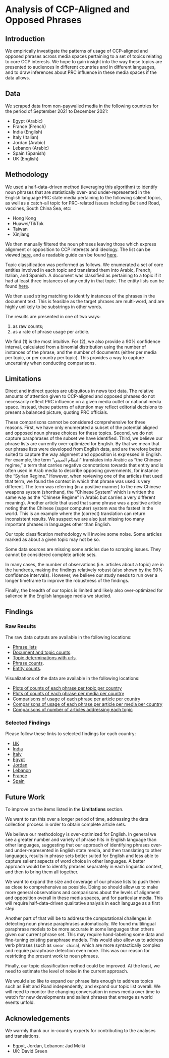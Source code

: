 # Analysis of CCP-Aligned and Opposed Phrases

## Introduction

We empirically investigate the patterns of usage of CCP-aligned and
opposed phrases across media spaces pertaining to a set of topics relating to
core CCP interests. We hope to gain insight into the way these topics are 
presented to audiences in different countries and in different languages, and
to draw inferences about PRC influence in these media spaces if the data allows.

## Data

We scraped data from non-paywalled media in the following countries for the 
period of September 2021 to December 2021:
- Egypt (Arabic)
- France (French)
- India (English)
- Italy (Italian)
- Jordan (Arabic)
- Lebanon (Arabic)
- Spain (Spanish)
- UK (English)

## Methodology

We used a half-data-driven method (leveraging [this algorithm](https://www.cambridge.org/core/services/aop-cambridge-core/content/view/81B3703230D21620B81EB6E2266C7A66/S1047198700002291a.pdf/fightin_words_lexical_feature_selection_and_evaluation_for_identifying_the_content_of_political_conflict.pdf))
to identify noun phrases that are statistically over- and under-represented in the
English language PRC state media pertaining to the following salient topics, 
as well as a catch-all topic for PRC-related issues including Belt and Road, 
vaccines, South China Sea, etc:
- Hong Kong
- Huawei/TikTok
- Taiwan
- Xinjiang

We then manually filtered the noun phrases leaving those which express alignment
or opposition to CCP interests and ideology. The list can be viewed [here](https://github.com/doublethinklab/media-alignment-2022/blob/main/data.csv),
and a readable guide can be found [here](https://github.com/doublethinklab/media-alignment-2022/blob/main/phrase_guide.md).

Topic classification was performed as follows. We enumerated a set of core entities
involved in each topic and translated them into Arabic, French, Italian, and Spanish.
A document was classified as pertaining to a topic if it had at least three instances
of any entity in that topic. The entity lists can be found [here](https://github.com/doublethinklab/media-alignment-2022/blob/main/data.csv).

We then used string matching to identify instances of the phrases in the document text.
This is feasible as the target phrases are multi-word, and are highly unlikely to be 
substrings in other words.

The results are presented in one of two ways:
1. as raw counts;
2. as a rate of phrase usage per article.

We find (1) is the most intuitive.
For (2), we also provide a 90% confidence interval, calculated from a binomial
distribution using the number of instances of the phrase, and the number of 
documents (either per media per topic, or per country per topic).
This provides a way to capture uncertainty when conducting comparisons.

## Limitations

Direct and indirect quotes are ubiquitous in news text data.
The relative amounts of attention given to CCP-aligned and opposed phrases
do not necessarily reflect PRC influence on a given media outlet or national media space.
Instead, these patterns of attention may reflect editorial decisions to present
a balanced picture, quoting PRC officials.

These comparisons cannot be considered comprehensive for three reasons.
First, we have only enumerated a subset of the potential aligned and opposed noun
phrase choices for these topics.
Second, we do not capture paraphrases of the subset we have identified.
Third, we believe our phrase lists are currently over-optimized for English.
By that we mean that our phrase lists were developed from English data, and are
therefore better suited to capture the way alignment and opposition is expressed in English.
For example, the term “النظام الصيني”  translates into Arabic as “the Chinese regime,” a term that carries negative connotations towards that entity and is often used in Arab media to describe opposing governments, for instance the “Syrian Regime.” 
However, when reviewing one of the articles that used that term, we found the context in which that phrase was used is very different. 
The term was referring (in a positive manner) to the new Chinese weapons system (shorthand, the “Chinese System” which is written the same way as the “Chinese Regime” in Arabic but carries a very different meaning). 
Another article that used that same phrase was a positive article noting that the Chinese (super computer) system was the fastest in the world.
This is an example where the (correct) translation can return inconsistent results.
We suspect we are also just missing too many important phrases in languages other than English.

Our topic classification methodology will involve some noise.
Some articles marked as about a given topic may not be so.

Some data sources are missing some articles due to scraping issues.
They cannot be considered complete article sets.

In many cases, the number of observations (i.e. articles about a topic) are 
in the hundreds, making the findings relatively robust (also shown by the 90%
confidence intervals). However, we believe our study needs to run over a longer
timeframe to improve the robustness of the findings.

Finally, the breadth of our topics is limited and likely also over-optimized for salience in the English language media we studied.

## Findings

### Raw Results

The raw data outputs are available in the following locations:
- [Phrase lists](https://github.com/doublethinklab/media-alignment-2022/blob/main/data.csv)
- [Document and topic counts](https://github.com/doublethinklab/media-alignment-2022/blob/main/doc_counts.csv).
- [Topic determinations with urls](https://github.com/doublethinklab/media-alignment-2022/tree/main/topics_urls).
- [Phrase counts](https://github.com/doublethinklab/media-alignment-2022/blob/main/phrase_counts.csv).
- [Entity counts](https://github.com/doublethinklab/media-alignment-2022/blob/main/entity_counts.csv).

Visualizations of the data are available in the following locations:
- [Plots of counts of each phrase per topic per country](https://github.com/doublethinklab/media-alignment-2022/tree/main/country_topic_phrases)
- [Plots of counts of each phrase per media per country](https://github.com/doublethinklab/media-alignment-2022/tree/main/media_topic_phrases)
- [Comparisons of usage of each phrase per article per country](https://github.com/doublethinklab/media-alignment-2022/tree/main/country_phrase_comparison)
- [Comparisons of usage of each phrase per article per media per country](https://github.com/doublethinklab/media-alignment-2022/tree/main/media_phrase_comparison)
- [Comparisons of number of articles addressing each topic](https://github.com/doublethinklab/media-alignment-2022/tree/main/topic_coverage)

### Selected Findings

Please follow these links to selected findings for each country:
- [UK](https://github.com/doublethinklab/media-alignment-2022/blob/main/UK-analysis.md)
- [India](https://github.com/doublethinklab/media-alignment-2022/blob/main/India-analysis.md)
- [Italy](https://github.com/doublethinklab/media-alignment-2022/blob/main/Italy-analysis.md)
- [Egypt](https://github.com/doublethinklab/media-alignment-2022/blob/main/Egypt-analysis.md)
- [Jordan](https://github.com/doublethinklab/media-alignment-2022/blob/main/Jordan-analysis.md)
- [Lebanon](https://github.com/doublethinklab/media-alignment-2022/blob/main/Lebanon-analysis.md)
- [France](https://github.com/doublethinklab/media-alignment-2022/blob/main/France-analysis.md)
- [Spain](https://github.com/doublethinklab/media-alignment-2022/blob/main/Spain-analysis.md)

## Future Work

To improve on the items listed in the **Limitations** section.

We want to run this over a longer period of time, addressing the data collection
process in order to obtain complete article sets.

We believe our methodology is over-optimized for English. In general we see
a greater number and variety of phrase hits in English language than other 
languages, suggesting that our approach of identifying phrases over- and under-represented
in English state media, and then translating to other languages, results in 
phrase sets better suited for English and less able to capture salient aspects
of word choice in other languages. A better approach would be to identify 
phrases separately in each linguistic context, and then to bring them all together.

We want to expand the size and coverage of our phrase lists to push them as close
to comprehensive as possible. Doing so should allow us to make more general 
observations and comparisons about the levels of alignment and opposition overall
in these media spaces, and for particular media. This will require half-data-driven 
qualitative analysis in each language as a first step.

Another part of that will be to address the computational challenges in detecting
noun phrase paraphrases automatically. We found multilingual paraphrase models
to be more accurate in some languages than others given our current phrase set.
This may require hand-labeling some data and fine-tuning existing paraphrase 
models. This would also allow us to address verb phrases (such as `smear china`),
which are more syntactically complex and require paraphrase detection even more.
This was our reason for restricting the present work to noun phrases.

Finally, our topic classification method could be improved. At the least, we 
need to estimate the level of noise in the current approach.

We would also like to expand our phrase lists enough to address topics such as
Belt and Road independently, and expand our topic list overall. We will need to
monitor the changing conversation in news media over time to watch for new
developments and salient phrases that emerge as world events unfold.

## Acknowledgements

We warmly thank our in-country experts for contributing to the analyses and translations.
- Egpyt, Jordan, Lebanon: Jad Melki
- UK: David Green

